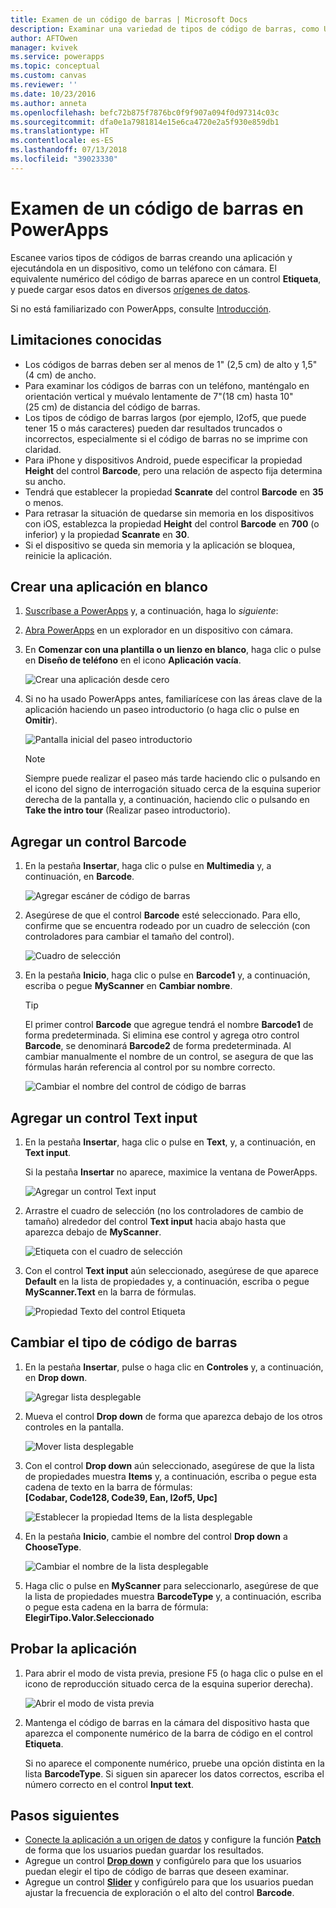 ```yaml
---
title: Examen de un código de barras | Microsoft Docs
description: Examinar una variedad de tipos de código de barras, como UPC y Codabar
author: AFTOwen
manager: kvivek
ms.service: powerapps
ms.topic: conceptual
ms.custom: canvas
ms.reviewer: ''
ms.date: 10/23/2016
ms.author: anneta
ms.openlocfilehash: befc72b875f7876bc0f9f907a094f0d97314c03c
ms.sourcegitcommit: dfa0e1a7981814e15e6ca4720e2a5f930e859db1
ms.translationtype: HT
ms.contentlocale: es-ES
ms.lasthandoff: 07/13/2018
ms.locfileid: "39023330"
---
```

# <a name="scan-a-barcode-in-powerapps"></a>Examen de un código de barras en PowerApps
Escanee varios tipos de códigos de barras creando una aplicación y ejecutándola en un dispositivo, como un teléfono con cámara. El equivalente numérico del código de barras aparece en un control **Etiqueta**, y puede cargar esos datos en diversos [orígenes de datos](connections-list.md).

Si no está familiarizado con PowerApps, consulte [Introducción](getting-started.md).

## <a name="known-limitations"></a>Limitaciones conocidas
* Los códigos de barras deben ser al menos de 1" (2,5 cm) de alto y 1,5" (4 cm) de ancho.
* Para examinar los códigos de barras con un teléfono, manténgalo en orientación vertical y muévalo lentamente de 7"(18 cm) hasta 10" (25 cm) de distancia del código de barras.
* Los tipos de código de barras largos (por ejemplo, I2of5, que puede tener 15 o más caracteres) pueden dar resultados truncados o incorrectos, especialmente si el código de barras no se imprime con claridad.
* Para iPhone y dispositivos Android, puede especificar la propiedad **Height** del control **Barcode**, pero una relación de aspecto fija determina su ancho.
* Tendrá que establecer la propiedad **Scanrate** del control **Barcode** en **35** o menos.
* Para retrasar la situación de quedarse sin memoria en los dispositivos con iOS, establezca la propiedad **Height** del control **Barcode** en **700** (o inferior) y la propiedad **Scanrate** en **30**.
* Si el dispositivo se queda sin memoria y la aplicación se bloquea, reinicie la aplicación.

## <a name="create-a-blank-app"></a>Crear una aplicación en blanco
1. [Suscríbase a PowerApps](../signup-for-powerapps.md) y, a continuación, haga lo *siguiente*:

2. [Abra PowerApps](https://create.powerapps.com) en un explorador en un dispositivo con cámara.

3. En **Comenzar con una plantilla o un lienzo en blanco**, haga clic o pulse en **Diseño de teléfono** en el icono **Aplicación vacía**.

    ![Crear una aplicación desde cero](./media/scan-barcode/create-from-blank.png)

4. Si no ha usado PowerApps antes, familiarícese con las áreas clave de la aplicación haciendo un paseo introductorio (o haga clic o pulse en **Omitir**).

    ![Pantalla inicial del paseo introductorio](./media/scan-barcode/quick-tour.png)

    > [!NOTE]
   > Siempre puede realizar el paseo más tarde haciendo clic o pulsando en el icono del signo de interrogación situado cerca de la esquina superior derecha de la pantalla y, a continuación, haciendo clic o pulsando en **Take the intro tour** (Realizar paseo introductorio).

## <a name="add-a-barcode-control"></a>Agregar un control Barcode
1. En la pestaña **Insertar**, haga clic o pulse en **Multimedia** y, a continuación, en **Barcode**.

    ![Agregar escáner de código de barras](./media/scan-barcode/add-scanner.png)

2. Asegúrese de que el control **Barcode** esté seleccionado. Para ello, confirme que se encuentra rodeado por un cuadro de selección (con controladores para cambiar el tamaño del control).

    ![Cuadro de selección](./media/scan-barcode/selection-box.png)

3. En la pestaña **Inicio**, haga clic o pulse en **Barcode1** y, a continuación, escriba o pegue **MyScanner** en **Cambiar nombre**.

    > [!TIP]
   > El primer control **Barcode** que agregue tendrá el nombre **Barcode1** de forma predeterminada. Si elimina ese control y agrega otro control **Barcode**, se denominará **Barcode2** de forma predeterminada. Al cambiar manualmente el nombre de un control, se asegura de que las fórmulas harán referencia al control por su nombre correcto.

    ![Cambiar el nombre del control de código de barras](./media/scan-barcode/rename-barcode.png)

## <a name="add-a-text-input-control"></a>Agregar un control Text input
1. En la pestaña **Insertar**, haga clic o pulse en **Text**, y, a continuación, en **Text input**.

    Si la pestaña **Insertar** no aparece, maximice la ventana de PowerApps.

    ![Agregar un control Text input](./media/scan-barcode/add-text-input.png)

2. Arrastre el cuadro de selección (no los controladores de cambio de tamaño) alrededor del control **Text input** hacia abajo hasta que aparezca debajo de **MyScanner**.

    ![Etiqueta con el cuadro de selección](./media/scan-barcode/move-input-text.png)

3. Con el control **Text input** aún seleccionado, asegúrese de que aparece **Default** en la lista de propiedades y, a continuación, escriba o pegue **MyScanner.Text** en la barra de fórmulas.

    ![Propiedad Texto del control Etiqueta](./media/scan-barcode/default-text.png)

## <a name="change-the-barcode-type"></a>Cambiar el tipo de código de barras
1. En la pestaña **Insertar**, pulse o haga clic en **Controles** y, a continuación, en **Drop down**.

    ![Agregar lista desplegable](./media/scan-barcode/insert-dropdown.png)

2. Mueva el control **Drop down** de forma que aparezca debajo de los otros controles en la pantalla.

    ![Mover lista desplegable](./media/scan-barcode/move-dropdown.png)

3. Con el control **Drop down** aún seleccionado, asegúrese de que la lista de propiedades muestra **Items** y, a continuación, escriba o pegue esta cadena de texto en la barra de fórmulas:<br>
    **[Codabar, Code128, Code39, Ean, I2of5, Upc]**

    ![Establecer la propiedad Items de la lista desplegable](./media/scan-barcode/items-property.png)

4. En la pestaña **Inicio**, cambie el nombre del control **Drop down** a **ChooseType**.

    ![Cambiar el nombre de la lista desplegable](./media/scan-barcode/rename-dropdown.png)

5. Haga clic o pulse en **MyScanner** para seleccionarlo, asegúrese de que la lista de propiedades muestra **BarcodeType** y, a continuación, escriba o pegue esta cadena en la barra de fórmula:<br>
    **ElegirTipo.Valor.Seleccionado**

## <a name="test-the-app"></a>Probar la aplicación
1. Para abrir el modo de vista previa, presione F5 (o haga clic o pulse en el icono de reproducción situado cerca de la esquina superior derecha).

    ![Abrir el modo de vista previa](./media/scan-barcode/open-preview.png)

2. Mantenga el código de barras en la cámara del dispositivo hasta que aparezca el componente numérico de la barra de código en el control **Etiqueta**.

    Si no aparece el componente numérico, pruebe una opción distinta en la lista **BarcodeType**. Si siguen sin aparecer los datos correctos, escriba el número correcto en el control **Input text**.

## <a name="next-steps"></a>Pasos siguientes
* [Conecte la aplicación a un origen de datos](add-data-connection.md) y configure la función **[Patch](functions/function-patch.md)** de forma que los usuarios puedan guardar los resultados.
* Agregue un control **[Drop down](controls/control-drop-down.md)** y configúrelo para que los usuarios puedan elegir el tipo de código de barras que deseen examinar.
* Agregue un control **[Slider](controls/control-slider.md)** y configúrelo para que los usuarios puedan ajustar la frecuencia de exploración o el alto del control **Barcode**.
